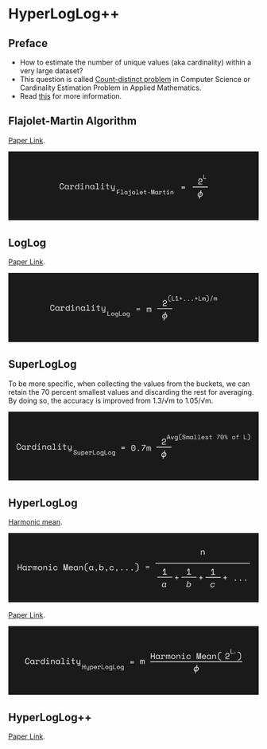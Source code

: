 # HyperLogLog++

## Preface

- How to estimate the number of unique values (aka cardinality) within a very large dataset?
- This question is called [Count-distinct problem](https://en.wikipedia.org/wiki/Count-distinct_problem) in Computer Science or Cardinality Estimation Problem in Applied Mathematics.
- Read [this](https://towardsdatascience.com/hyperloglog-a-simple-but-powerful-algorithm-for-data-scientists-aed50fe47869) for more information.

## Flajolet-Martin Algorithm

[Paper Link](https://www.sciencedirect.com/science/article/pii/0022000085900418).

![Flajolet-Martin Algorithm](/images/Flajolet-MartinAlgorithm.png)

## LogLog

[Paper Link](https://link.springer.com/chapter/10.1007/978-3-540-39658-1_55).

![LogLog Algorithm](/images/logLogAlgorithm.png)

## SuperLogLog

To be more specific, when collecting the values from the buckets, we can retain the 70 percent smallest values and discarding the rest for averaging. By doing so, the accuracy is improved from 1.3/√m to 1.05/√m.

![SuperLogLog Algorithm](/images/superLogLogAlgorithm.png)

## HyperLogLog

[Harmonic mean](https://en.wikipedia.org/wiki/Harmonic_mean).

![Harmonic mean](/images/harmonicMean.png)

[Paper Link](https://dmtcs.episciences.org/3545/pdf).

![HyperLogLog](/images/hyperLogLogAlgorithm.png)

## HyperLogLog++

[Paper Link](https://research.google/pubs/pub40671/).

